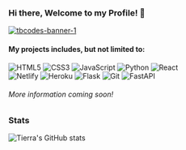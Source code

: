 ### Hi there, Welcome to my Profile! 👋

<a href="https://ibb.co/RzkbZpY"><img src="https://i.ibb.co/kQsBkg5/tbcodes-banner-1.png" alt="tbcodes-banner-1" border="0"></a>
<br />

#### My projects includes, but not limited to: 
![HTML5](https://img.shields.io/badge/html5-%23E34F26.svg?style=for-the-badge&logo=html5&logoColor=white)
![CSS3](https://img.shields.io/badge/css3-%231572B6.svg?style=for-the-badge&logo=css3&logoColor=white)
![JavaScript](https://img.shields.io/badge/javascript-%23323330.svg?style=for-the-badge&logo=javascript&logoColor=%23F7DF1E)
![Python](https://img.shields.io/badge/python-3670A0?style=for-the-badge&logo=python&logoColor=ffdd54)
![React](https://img.shields.io/badge/react-%2320232a.svg?style=for-the-badge&logo=react&logoColor=%2361DAFB)
<br/>
![Netlify](https://img.shields.io/badge/netlify-%23000000.svg?style=for-the-badge&logo=netlify&logoColor=#00C7B7)
![Heroku](https://img.shields.io/badge/heroku-%23430098.svg?style=for-the-badge&logo=heroku&logoColor=white)
![Flask](https://img.shields.io/badge/flask-%23000.svg?style=for-the-badge&logo=flask&logoColor=white)
![Git](https://img.shields.io/badge/git-%23F05033.svg?style=for-the-badge&logo=git&logoColor=white)
![FastAPI](https://img.shields.io/badge/FastAPI-005571?style=for-the-badge&logo=fastapi)

###### More information coming soon! 

### Stats
![Tierra's GitHub stats](https://github-readme-stats.vercel.app/api?username=tcodes27&theme=dark&show_icons=true)
